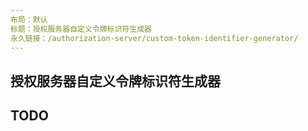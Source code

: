 ```yaml
---
布局：默认
标题：授权服务器自定义令牌标识符生成器
永久链接：/authorization-server/custom-token-identifier-generator/
---
```


## 授权服务器自定义令牌标识符生成器

## TODO